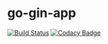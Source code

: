 # go-gin-app
[![Build Status](https://travis-ci.org/longphu-thesis/go-gin-app.svg?branch=dev)](https://travis-ci.org/longphu-thesis/go-gin-app)
[![Codacy Badge](https://api.codacy.com/project/badge/Grade/5d1367e9bd4c46d5a7b6478033a19a2e)](https://www.codacy.com/app/longphu-thesis/go-gin-app?utm_source=github.com&amp;utm_medium=referral&amp;utm_content=longphu-thesis/go-gin-app&amp;utm_campaign=Badge_Grade)